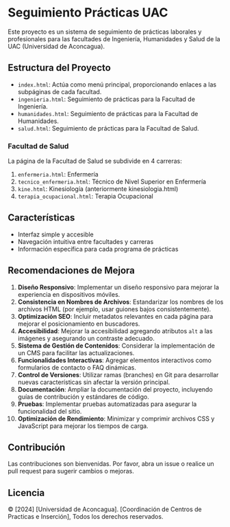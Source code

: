 # Seguimiento Prácticas UAC

Este proyecto es un sistema de seguimiento de prácticas laborales y profesionales para las facultades de Ingeniería, Humanidades y Salud de la UAC (Universidad de Aconcagua).

## Estructura del Proyecto

- `index.html`: Actúa como menú principal, proporcionando enlaces a las subpáginas de cada facultad.
- `ingenieria.html`: Seguimiento de prácticas para la Facultad de Ingeniería.
- `humanidades.html`: Seguimiento de prácticas para la Facultad de Humanidades.
- `salud.html`: Seguimiento de prácticas para la Facultad de Salud.

### Facultad de Salud

La página de la Facultad de Salud se subdivide en 4 carreras:

1. `enfermeria.html`: Enfermería
2. `tecnico_enfermeria.html`: Técnico de Nivel Superior en Enfermería
3. `kine.html`: Kinesiología (anteriormente kinesiologia.html)
4. `terapia_ocupacional.html`: Terapia Ocupacional

## Características

- Interfaz simple y accesible
- Navegación intuitiva entre facultades y carreras
- Información específica para cada programa de prácticas

## Recomendaciones de Mejora

1. **Diseño Responsivo**: Implementar un diseño responsivo para mejorar la experiencia en dispositivos móviles.
2. **Consistencia en Nombres de Archivos**: Estandarizar los nombres de los archivos HTML (por ejemplo, usar guiones bajos consistentemente).
3. **Optimización SEO**: Incluir metadatos relevantes en cada página para mejorar el posicionamiento en buscadores.
4. **Accesibilidad**: Mejorar la accesibilidad agregando atributos `alt` a las imágenes y asegurando un contraste adecuado.
5. **Sistema de Gestión de Contenidos**: Considerar la implementación de un CMS para facilitar las actualizaciones.
6. **Funcionalidades Interactivas**: Agregar elementos interactivos como formularios de contacto o FAQ dinámicas.
7. **Control de Versiones**: Utilizar ramas (branches) en Git para desarrollar nuevas características sin afectar la versión principal.
8. **Documentación**: Ampliar la documentación del proyecto, incluyendo guías de contribución y estándares de código.
9. **Pruebas**: Implementar pruebas automatizadas para asegurar la funcionalidad del sitio.
10. **Optimización de Rendimiento**: Minimizar y comprimir archivos CSS y JavaScript para mejorar los tiempos de carga.

## Contribución

Las contribuciones son bienvenidas. Por favor, abra un issue o realice un pull request para sugerir cambios o mejoras.

## Licencia

© [2024] [Universidad de Aconcagua]. [Coordinación de Centros de Practicas e Inserción], Todos los derechos reservados.
